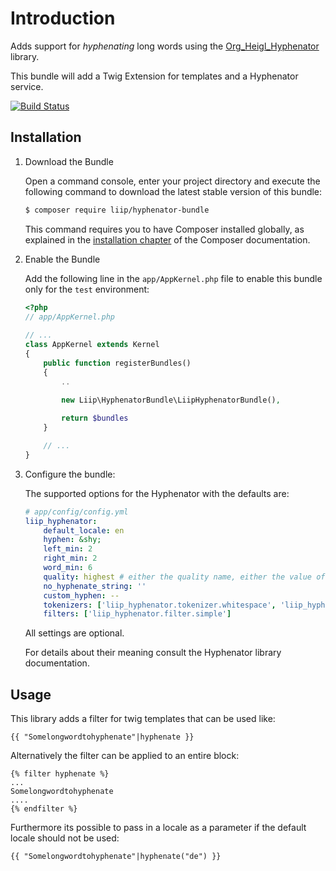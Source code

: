 Introduction
============

Adds support for _hyphenating_ long words using the [Org_Heigl_Hyphenator](https://github.com/heiglandreas/Org_Heigl_Hyphenator) library.

This bundle will add a Twig Extension for templates and a Hyphenator service.

[![Build Status](https://secure.travis-ci.org/liip/LiipHyphenatorBundle.png)](http://travis-ci.org/liip/LiipHyphenatorBundle)

Installation
------------

 1. Download the Bundle
 
    Open a command console, enter your project directory and execute the
    following command to download the latest stable version of this bundle:

    ```bash
    $ composer require liip/hyphenator-bundle
    ```

    This command requires you to have Composer installed globally, as explained
    in the [installation chapter](https://getcomposer.org/doc/00-intro.md)
    of the Composer documentation.

 2. Enable the Bundle

    Add the following line in the `app/AppKernel.php` file to enable this bundle only
    for the `test` environment:
   
    ```php
    <?php
    // app/AppKernel.php
   
    // ...
    class AppKernel extends Kernel
    {
        public function registerBundles()
        {
            ..
            
            new Liip\HyphenatorBundle\LiipHyphenatorBundle(),
    
            return $bundles
        }
    
        // ...
    }
    ```

 3. Configure the bundle:

    The supported options for the Hyphenator with the defaults are:

    ```yaml
    # app/config/config.yml
    liip_hyphenator:
        default_locale: en
        hyphen: &shy;
        left_min: 2
        right_min: 2
        word_min: 6
        quality: highest # either the quality name, either the value of the constant
        no_hyphenate_string: ''
        custom_hyphen: --
        tokenizers: ['liip_hyphenator.tokenizer.whitespace', 'liip_hyphenator.tokenizer.punctuation']
        filters: ['liip_hyphenator.filter.simple']
    ```

    All settings are optional.
    
    For details about their meaning consult the Hyphenator library documentation.

Usage
-----

This library adds a filter for twig templates that can be used like:

    {{ "Somelongwordtohyphenate"|hyphenate }}

Alternatively the filter can be applied to an entire block:

    {% filter hyphenate %}
    ...
    Somelongwordtohyphenate
    ....
    {% endfilter %}

Furthermore its possible to pass in a locale as a parameter if the default locale should not be used:

    {{ "Somelongwordtohyphenate"|hyphenate("de") }}
